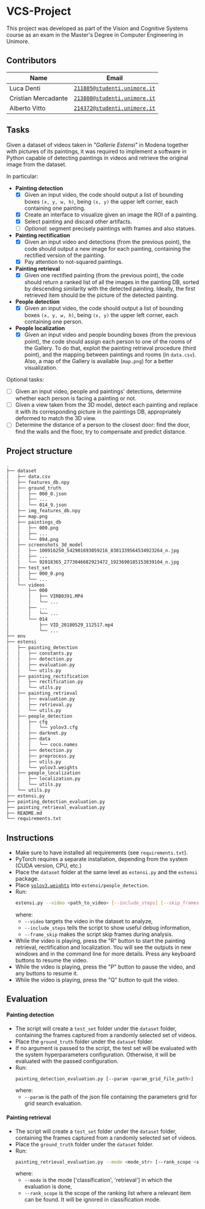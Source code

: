 # VCS-Project
This project was developed as part of the Vision and Cognitive Systems course as an exam in the Master's Degree in Computer Engineering in Unimore.

## Contributors

| Name                | Email                                                           |
| ------------------- | --------------------------------------------------------------- |
| Luca Denti          | [`211805@studenti.unimore.it`](mailto:211805@studenti.unimore.it) |
| Cristian Mercadante | [`213808@studenti.unimore.it`](mailto:213808@studenti.unimore.it) |
| Alberto Vitto       | [`214372@studenti.unimore.it`](mailto:214372@studenti.unimore.it) |


## Tasks
Given a dataset of videos taken in _"Gallerie Estensi"_ in Modena together with pictures of its paintings, it was required to implement a software in Python capable of detecting paintings in videos and retrieve the original image from the dataset.

In particular:
- **Painting detection**
    - [x] Given an input video, the code should output a list of bounding boxes `(x, y, w, h)`, being `(x, y)` the upper left corner, each containing one painting.
    - [x] Create an interface to visualize given an image the ROI of a painting.
    - [x] Select painting and discard other artifacts.
    - [ ] _Optional_: segment precisely paintings with frames and also statues.
- **Painting rectification**
    - [x] Given an input video and detections (from the previous point), the code should output a new image for each painting, containing the rectified version of the painting.
    - [x] Pay attention to not-squared paintings.
- **Painting retrieval**
    - [x] Given one rectified painting (from the previous point), the code should return a ranked list of all the images in the painting DB, sorted by descending similarity with the detected painting. Ideally, the first retrieved item should be the picture of the detected painting.
- **People detection**
    - [x] Given an input video, the code should output a list of bounding boxes `(x, y, w, h)`, being `(x, y)` the upper left corner, each containing one person.
- **People localization**
    - [x] Given an input video and people bounding boxes (from the previous point), the code should assign each person to one of the rooms of the Gallery. To do that, exploit the painting retrieval procedure (third point), and the mapping between paintings and rooms (in `data.csv`). Also, a map of the Gallery is available (`map.png`) for a better visualization.
    
Optional tasks:
- [ ] Given an input video, people and paintings' detections, determine whether each person is facing a painting or not.
- [ ] Given a view taken from the 3D model, detect each painting and replace it with its corresponding picture in the paintings DB, appropriately deformed to match the 3D view.
- [ ] Determine the distance of a person to the closest door: find the door, find the walls and the floor, try to compensate and predict distance.

## Project structure
  ```bash
.
├── dataset
│   ├── data.csv
│   ├── features_db.npy
│   ├── ground_truth
│   │   ├── 000_0.json
│   │   ├── ...
│   │   └── 014_9.json
│   ├── img_features_db.npy
│   ├── map.png
│   ├── paintings_db
│   │   ├── 000.png
│   │   ├── ...
│   │   └── 094.png
│   ├── screenshots_3d_model
│   │   ├── 100916250_542901693059216_8301339564534923264_n.jpg
│   │   ├── ...
│   │   └── 92018365_2773046682923472_1923690185153839104_n.jpg
│   ├── test_set
│   │   ├── 000_0.png
│   │   └── ...
│   └── videos
│       ├── 000
│       │   ├── VIRB0391.MP4
│       │   └── ...
│       ├── ...
│       │   └── ...
│       └── 014
│           ├── VID_20180529_112517.mp4
│           └── ...
├── env
├── estensi
│   ├── painting_detection
│   │   ├── constants.py
│   │   ├── detection.py
│   │   ├── evaluation.py
│   │   └── utils.py
│   ├── painting_rectification
│   │   ├── rectification.py
│   │   └── utils.py
│   ├── painting_retrieval
│   │   ├── evaluation.py
│   │   ├── retrieval.py
│   │   └── utils.py
│   ├── people_detection
│   │   ├── cfg
│   │   │   └── yolov3.cfg
│   │   ├── darknet.py
│   │   ├── data
│   │   │   └── coco.names
│   │   ├── detection.py
│   │   ├── preprocess.py
│   │   ├── utils.py
│   │   └── yolov3.weights
│   ├── people_localization
│   │   ├── localization.py
│   │   └── utils.py
│   └── utils.py
├── estensi.py
├── painting_detection_evaluation.py
├── painting_retrieval_evaluation.py
├── README.md
└── requirements.txt
  ```

## Instructions
- Make sure to have installed all requirements (see `requirements.txt`).
- PyTorch requires a separate installation, depending from the system (CUDA version, CPU, etc.)
- Place the `dataset` folder at the same level as `estensi.py` and the `estensi` package.
- Place [`yolov3.weights`](https://pjreddie.com/media/files/yolov3.weights) into `estensi/people_detection`.
- Run:
  ```bash
  estensi.py --video <path_to_video> [--include_steps] [--skip_frames]
  ```
  where:
  - `--video` targets the video in the dataset to analyze,
  - `--include_steps` tells the script to show useful debug information,
  - `--frame_skip` makes the script skip frames during analysis. 
- While the video is playing, press the "R" button to start the painting retrieval, rectification and localization. You will see the outputs in new windows and in the command line for more details. Press any keyboard buttons to resume the video.
- While the video is playing, press the "P" button to pause the video, and any buttons to resume it.
- While the video is playing, press the "Q" button to quit the video.

## Evaluation
#### Painting detection
- The script will create a `test_set` folder under the `dataset` folder, containing the frames captured from a randomly selected set  of videos.
- Place the `ground_truth` folder under the `dataset` folder.
- If no argument is passed to the script, the test set will be evaluated with the system hyperparameters configuration.
Otherwise, it will be evaluated with the passed configuration.
- Run:
  ```bash
  painting_detection_evaluation.py [--param <param_grid_file_path>]
  ```
  where:
  - `--param` is the path of the json file containing the parameters grid for grid search evaluation.
#### Painting retrieval
- The script will create a `test_set` folder under the `dataset` folder, containing the frames captured from a randomly selected set  of videos.
- Place the `ground_truth` folder under the `dataset` folder.
- Run:
  ```bash
  painting_retrieval_evaluation.py --mode <mode_str> [--rank_scope <scope_int>]
  ```
  where:
  - `--mode` is the mode ['classification', 'retrieval'] in which the evaluation is done,
  - `--rank_scope` is the scope of the ranking list where a relevant item can be found. It will be ignored in classification mode.

